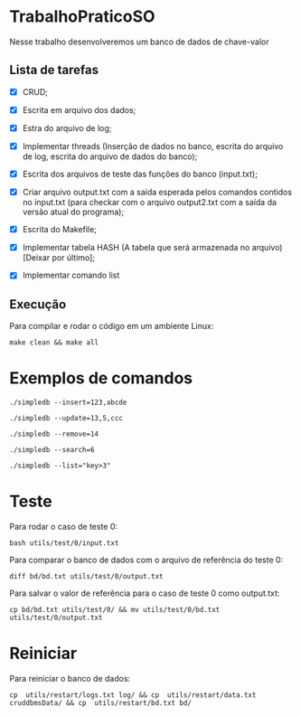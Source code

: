 # TrabalhoPraticoSO

Nesse trabalho desenvolveremos um banco de dados de chave-valor

## Lista de tarefas
- [x] CRUD;
- [x] Escrita em arquivo dos dados;
- [x] Estra do arquivo de log;
- [x] Implementar threads (Inserção de dados no banco, escrita do arquivo de log, escrita do arquivo de dados do banco);
- [x] Escrita dos arquivos de teste das funções do banco (input.txt);
- [x] Criar arquivo output.txt com a saída esperada pelos comandos contidos no input.txt (para checkar com o arquivo output2.txt com a saída da versão atual do programa);
- [x] Escrita do Makefile;
- [x] Implementar tabela HASH (A tabela que será armazenada no arquivo) [Deixar por último];
- [x] Implementar comando list


## Execução

Para compilar e rodar o código em um ambiente Linux:

```make clean && make all```

# Exemplos de comandos

```./simpledb --insert=123,abcde```

```./simpledb --update=13,5,ccc```

```./simpledb --remove=14```

```./simpledb --search=6```

```./simpledb --list="key>3"```

# Teste

Para rodar o caso de teste 0:

```bash utils/test/0/input.txt```

Para comparar o banco de dados com o arquivo de referência do teste 0:

```diff bd/bd.txt utils/test/0/output.txt```

Para salvar o valor de referência para o caso de teste 0 como output.txt:

```cp bd/bd.txt utils/test/0/ && mv utils/test/0/bd.txt utils/test/0/output.txt```

# Reiniciar

Para reiniciar o banco de dados:

```cp  utils/restart/logs.txt log/ && cp  utils/restart/data.txt cruddbmsData/ && cp  utils/restart/bd.txt bd/```